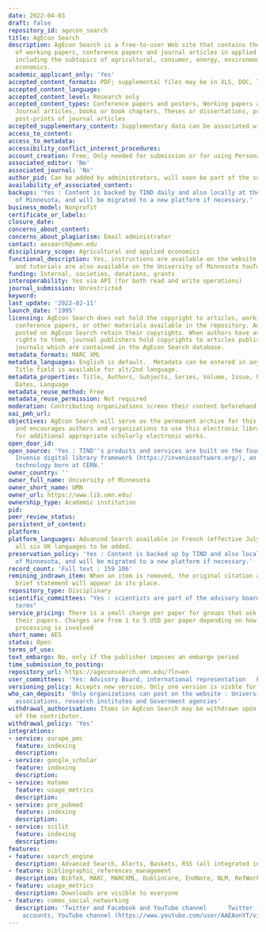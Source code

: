 ```yaml
---
date: 2022-04-03
draft: false
repository_id: agecon_search
title: AgEcon Search
description: AgEcon Search is a free-to-user Web site that contains the full text
  of working papers, conference papers and journal articles in applied economics,
  including the subtopics of agricultural, consumer, energy, environmental, and resource
  economics.
academic_applicant_only: 'Yes'
accepted_content_formats: PDF; supplemental files may be in XLS, DOC, TXT, etc.
accepted_content_language:
accepted_content_level: Research only
accepted_content_types: Conference papers and posters, Working papers and reports,
  Journal articles, books or book chapters, Theses or dissertations, pre-prints or
  post-prints of journal articles
accepted_supplementary_content: Supplementary data can be associated with the preprint
access_to_content:
access_to_metadata:
accessibility_conflict_interest_procedures:
account_creation: Free, Only needed for submission or for using Personalization features.
associated_editor: 'No'
associated_journal: 'No'
author_pid: Can be added by administrators, will soon be part of the submission process.
availability_of_associated_content:
backups: 'Yes : Content is backed by TIND daily and also locally at the University
  of Minnesota, and will be migrated to a new platform if necessary.'
business_model: Nonprofit
certificate_or_labels:
closure_date:
concerns_about_content:
concerns_about_plagiarism: Email administrator
contact: aesearch@umn.edu
disciplinary_scope: Agricultural and applied economics
functional_description: Yes, instructions are available on the website (https://ageconsearch.umn.edu/pages/?page=participate)
  and tutorials are also available on the University of Minnesota YouTube page (https://www.youtube.com/watch?v=C5sdvxkm7uk&list=PLsqxtHlAYQnbiWHghNSjsN3mhswZaRmu1).
funding: Internal, societies, donations, grants
interoperability: Yes via API (for both read and write operations)
journal_submission: Unrestricted
keyword:
last_update: '2022-02-11'
launch_date: '1995'
licensing: AgEcon Search does not hold the copyright to articles, working papers,
  conference papers, or other materials available in the repository. Authors of papers
  posted on AgEcon Search retain their copyrights. When authors have assigned or transferred
  rights to them, journal publishers hold copyrights to articles published in their
  journals which are contained in the AgEcon Search database.
metadata_formats: MARC XML
metadata_languages: English is default.  Metadata can be entered in any language.  Alternate
  Title field is available for alt/2nd language.
metadata_properties: Title, Authors, Subjects, Series, Volume, Issue, Page numbers,
  Dates, Language
metadata_reuse_method: Free
metadata_reuse_permission: Not required
moderation: Contributing organizations screen their content beforehand.
oai_pmh_url:
objectives: AgEcon Search will serve as the permanent archive for this literature
  and encourages authors and organizations to use this electronic library as the storehouse
  for additional appropriate scholarly electronic works.
open_doar_id:
open_source: 'Yes : TIND''s products and services are built on the foundation of the
  Invenio digital library framework (https://inveniosoftware.org/), an open source
  technology born at CERN.'
owner_country: ''
owner_full_name: University of Minnesota
owner_short_name: UMN
owner_url: https://www.lib.umn.edu/
ownership_type: Academic institution
pid:
peer_review_status:
persistent_of_content:
platform:
platform_languages: Advanced Search available in French (effective July 2021) with
  all six UK languages to be added.
preservation_policy: 'Yes : Content is backed up by TIND and also locally at the University
  of Minnesota, and will be migrated to a new platform if necessary.'
record_count: 'Full text : 159 106'
remining_indrawn_item: When an item is removed, the original citation along with a
  brief statement will appear in its place.
repository_type: Disciplinary
scientific_committees: "Yes : scientists are part of the advisory board \LFive year
  terms"
service_pricing: There is a small charge per paper for groups that ask us to submit
  their papers. Charges are from 1 to 5 USD per paper depending on how much extra
  processing is involved
short_name: AES
status: Open
terms_of_use:
text_embargo: No, only if the publisher imposes an embargo period
time_submission_to_posting:
repository_url: https://ageconsearch.umn.edu/?ln=en
user_committees: 'Yes: Advisory Board, international representation   Five year terms'
versioning_policy: Accepts new version. Only one version is visble for readers
who_can_deposit: 'Only organizations can post on the website : Universities, professional
  associations, research institutes and Government agencies'
withdrawal_authorisation: Items in AgEcon Search may be withdrawn upon the request
  of the contributor.
withdrawal_policy: 'Yes'
integrations:
- service: europe_pmc
  feature: indexing
  description:
- service: google_scholar
  feature: indexing
  description:
- service: matomo
  feature: usage_metrics
  description:
- service: pre_pubmed
  feature: indexing
  description:
- service: scilit
  feature: indexing
  description:
features:
- feature: search_engine
  description: Advanced Search, Alerts, Baskets, RSS (all integrated into the platform)
- feature: bibliographic_references_management
  description: BibTeX, MARC, MARCXML, DublinCore, EndNote, NLM, RefWorks and RIS
- feature: usage_metrics
  description: Downloads are visible to everyone
- feature: comms_social_networking
  description: 'Twitter and Facebook and YouTube channel      Twitter (https://twitter.com/AgEconSearch) and Facebook (https://facebook.com/AgEconSearch)
    accounts, YouTube channel (https://www.youtube.com/user/AAEAonYT/videos)'
---
```



